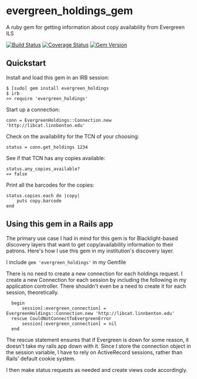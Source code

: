 # evergreen_holdings_gem
A ruby gem for getting information about copy availability from Evergreen ILS

[![Build Status](https://travis-ci.org/sandbergja/evergreen_holdings_gem.svg?branch=master)](https://travis-ci.org/sandbergja/evergreen_holdings_gem)
[![Coverage Status](https://coveralls.io/repos/github/sandbergja/evergreen_holdings_gem/badge.svg?branch=master)](https://coveralls.io/github/sandbergja/evergreen_holdings_gem?branch=master)
[![Gem Version](https://badge.fury.io/rb/evergreen_holdings.svg)](https://badge.fury.io/rb/evergreen_holdings)

Quickstart
----------
Install and load this gem in an IRB session:

    $ [sudo] gem install evergreen_holdings
    $ irb
    >> require 'evergreen_holdings'

Start up a connection:

    conn = EvergreenHoldings::Connection.new 'http://libcat.linnbenton.edu'

Check on the availability for the TCN of your choosing:

    status = conn.get_holdings 1234
    
See if that TCN has any copies available:

    status.any_copies_available?
    => false

Print all the barcodes for the copies:

    status.copies.each do |copy|
        puts copy.barcode
    end

Using this gem in a Rails app
----------
The primary use case I had in mind for this gem is for Blacklight-based discovery layers that want to get
copy/availability information to their patrons.  Here's how I use this gem in my institution's discovery layer.

I include `gem 'evergreen_holdings'` in my Gemfile

There is no need to create a new connection for each holdings request.  I create a new Connection for each session by including the following in my application controller.  There shouldn't even be a need to create it for each session, theoretically.

      begin
          session[:evergreen_connection] = EvergreenHoldings::Connection.new 'http://libcat.linnbenton.edu'
      rescue CouldNotConnectToEvergreenError
          session[:evergreen_connection] = nil
      end
 
The rescue statement ensures that if Evergreen is down for some reason, it doesn't take my rails app down with it.  Since I store the connection object in the session variable, I have to rely on ActiveRecord sessions, rather than Rails' default cookie system.

I then make status requests as needed and create views code accordingly.
